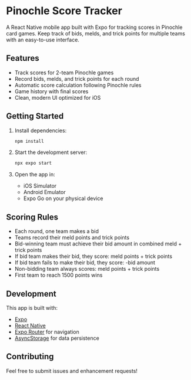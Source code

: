 # Pinochle Score Tracker

A React Native mobile app built with Expo for tracking scores in Pinochle card games. Keep track of bids, melds, and trick points for multiple teams with an easy-to-use interface.

## Features

- Track scores for 2-team Pinochle games
- Record bids, melds, and trick points for each round
- Automatic score calculation following Pinochle rules
- Game history with final scores
- Clean, modern UI optimized for iOS

## Getting Started

1. Install dependencies:
   ```bash
   npm install
   ```

2. Start the development server:
   ```bash
   npx expo start
   ```

3. Open the app in:
   - iOS Simulator
   - Android Emulator
   - Expo Go on your physical device

## Scoring Rules

- Each round, one team makes a bid
- Teams record their meld points and trick points
- Bid-winning team must achieve their bid amount in combined meld + trick points
- If bid team makes their bid, they score: meld points + trick points
- If bid team fails to make their bid, they score: -bid amount
- Non-bidding team always scores: meld points + trick points
- First team to reach 1500 points wins

## Development

This app is built with:
- [Expo](https://expo.dev)
- [React Native](https://reactnative.dev)
- [Expo Router](https://docs.expo.dev/router/introduction/) for navigation
- [AsyncStorage](https://docs.expo.dev/versions/latest/sdk/async-storage/) for data persistence

## Contributing

Feel free to submit issues and enhancement requests!
